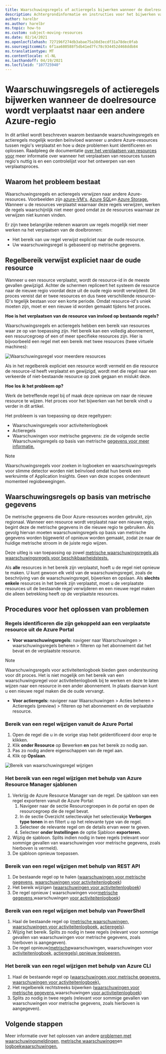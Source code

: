 ```yaml
---
title: Waarschuwingsregels of actieregels bijwerken wanneer de doelresource wordt verplaatst naar een andere Azure-regio
description: Achtergrondinformatie en instructies voor het bijwerken van waarschuwingsregels of actieregels wanneer de doelresource naar een andere Azure-regio wordt verplaatst.
author: harelbr
ms.author: harelbr
ms.topic: how-to
ms.custom: subject-moving-resources
ms.date: 02/14/2021
ms.openlocfilehash: 727196f274db3abae75a38d3ecdf31a78dec0fab
ms.sourcegitcommit: 6f1aa680588f5db41ed7fc78c934452d468ddb84
ms.translationtype: MT
ms.contentlocale: nl-NL
ms.lasthandoff: 04/19/2021
ms.locfileid: "107725940"
---
```

# <a name="how-to-update-alert-rules-or-action-rules-when-their-target-resource-moves-to-a-different-azure-region"></a>Waarschuwingsregels of actieregels bijwerken wanneer de doelresource wordt verplaatst naar een andere Azure-regio

In dit artikel [](./alerts-overview.md) wordt beschreven waarom bestaande waarschuwingsregels en actieregels mogelijk worden beïnvloed wanneer u andere Azure-resources tussen regio's verplaatst en hoe u deze problemen kunt identificeren en oplossen. [](./alerts-action-rules.md) Raadpleeg de documentatie [over het verplaatsen van resources voor](../../azure-resource-manager/management/move-resources-overview.md) meer informatie over wanneer het verplaatsen van resources tussen regio's nuttig is en een controlelijst voor het ontwerpen van een verplaatsproces.

## <a name="why-the-problem-exists"></a>Waarom het probleem bestaat

Waarschuwingsregels en actieregels verwijzen naar andere Azure-resources. Voorbeelden zijn [azure-VM's,](../../site-recovery/azure-to-azure-tutorial-migrate.md) [Azure SQL](../../azure-sql/database/move-resources-across-regions.md)en [Azure Storage.](../../storage/common/storage-account-move.md) Wanneer u de resources verplaatst waarnaar deze regels verwijzen, werken de regels waarschijnlijk niet meer goed omdat ze de resources waarnaar ze verwijzen niet kunnen vinden.

Er zijn twee belangrijke redenen waarom uw regels mogelijk niet meer werken na het verplaatsen van de doelbronnen:

- Het bereik van uw regel verwijst expliciet naar de oude resource.
- Uw waarschuwingsregel is gebaseerd op metrische gegevens.

## <a name="rule-scope-explicitly-refers-to-the-old-resource"></a>Regelbereik verwijst expliciet naar de oude resource

Wanneer u een resource verplaatst, wordt de resource-id in de meeste gevallen gewijzigd. Achter de schermen repliceert het systeem de resource naar de nieuwe regio voordat deze uit de oude regio wordt verwijderd. Dit proces vereist dat er twee resources en dus twee verschillende resource-ID's tegelijk bestaan voor een korte periode. Omdat resource-id's uniek moeten zijn, moet er een nieuwe id worden gemaakt tijdens het proces. 

**Hoe is het verplaatsen van de resource van invloed op bestaande regels?**

Waarschuwingsregels en actieregels hebben een bereik van resources waar ze op van toepassing zijn. Het bereik kan een volledig abonnement, een resourcegroep of een of meer specifieke resources zijn.
Hier is bijvoorbeeld een regel met een bereik met twee resources (twee virtuele machines):

![Waarschuwingsregel voor meerdere resources](media/alerts-resource-move/multi-resource-alert-rule.png)

Als in het regelbereik expliciet een resource wordt vermeld en die resource de resource-id heeft verplaatst en gewijzigd, wordt met die regel naar een verkeerde of niet-bestaande resource op zoek gegaan en mislukt deze.

**Hoe los ik het probleem op?**

Werk de betreffende regel bij of maak deze opnieuw om naar de nieuwe resource te wijzen. Het proces voor het bijwerken van het bereik vindt u verder in dit artikel.

Het probleem is van toepassing op deze regeltypen:

- Waarschuwingsregels voor activiteitenlogboek
- Actieregels
- Waarschuwingen voor metrische gegevens: zie de volgende sectie Waarschuwingsregels op basis van metrische [gegevens voor meer informatie.](#alert-rules-based-on-metrics)

> [!NOTE]
> Waarschuwingsregels voor zoeken in logboeken en waarschuwingsregels voor slimme detector worden niet beïnvloed omdat hun bereik een werkruimte of Application Insights. Geen van deze scopes ondersteunt momenteel regiobewegingen.

## <a name="alert-rules-based-on-metrics"></a>Waarschuwingsregels op basis van metrische gegevens

De metrische gegevens die Door Azure-resources worden gebruikt, zijn regionaal. Wanneer een resource wordt verplaatst naar een nieuwe regio, begint deze de metrische gegevens in die nieuwe regio te gebruiken. Als gevolg hiervan moeten waarschuwingsregels op basis van metrische gegevens worden bijgewerkt of opnieuw worden gemaakt, zodat ze naar de huidige metrische stroom in de juiste regio wijzen.

Deze uitleg is van toepassing op zowel [metrische waarschuwingsregels als](alerts-metric-overview.md) [waarschuwingsregels voor beschikbaarheidstests.](../app/monitor-web-app-availability.md)

Als **alle** resources in het bereik zijn verplaatst, hoeft u de regel niet opnieuw te maken. U kunt gewoon elk veld van de waarschuwingsregel, zoals de beschrijving van de waarschuwingsregel, bijwerken en opslaan.
Als **slechts enkele** resources in het bereik zijn verplaatst, moet u de verplaatste resources uit de bestaande regel verwijderen en een nieuwe regel maken die alleen betrekking heeft op de verplaatste resources.

## <a name="procedures-to-fix-problems"></a>Procedures voor het oplossen van problemen

### <a name="identifying-rules-associated-with-a-moved-resource-from-the-azure-portal"></a>Regels identificeren die zijn gekoppeld aan een verplaatste resource uit de Azure Portal

- **Voor waarschuwingsregels:** navigeer naar Waarschuwingen > waarschuwingsregels beheren > filteren op het abonnement dat het bevat en de verplaatste resource.
> [!NOTE]
> Waarschuwingsregels voor activiteitenlogboek bieden geen ondersteuning voor dit proces. Het is niet mogelijk om het bereik van een waarschuwingsregel voor activiteitenlogboek bij te werken en deze te laten wijzen naar een resource in een ander abonnement. In plaats daarvan kunt u een nieuwe regel maken die de oude vervangt.

- **Voor actieregels:** navigeer naar Waarschuwingen > Acties beheren > Actieregels (preview) > filteren op het abonnement en de verplaatste resource.

### <a name="change-scope-of-a-rule-from-the-azure-portal"></a>Bereik van een regel wijzigen vanuit de Azure Portal

1. Open de regel die u in de vorige stap hebt geïdentificeerd door erop te klikken.
2. Klik **onder Resource** op Bewerken **en** pas het bereik zo nodig aan.
3. Pas zo nodig andere eigenschappen van de regel aan.
4. Klik op **Opslaan**.

![Bereik van waarschuwingsregel wijzigen](media/alerts-resource-move/change-alert-rule-scope.png)

### <a name="change-the-scope-of-a-rule-using-azure-resource-manager-templates"></a>Het bereik van een regel wijzigen met behulp van Azure Resource Manager sjablonen

1. Verkrijg de Azure Resource Manager van de regel.   De sjabloon van een regel exporteren vanuit de Azure Portal:
   1. Navigeer naar de sectie Resourcegroepen in de portal en open de resourcegroep die de regel bevat.
   2. In de sectie Overzicht selectievakje het selectievakje **Verborgen type tonen** in en filtert u op het relevante type van de regel.
   3. Selecteer de relevante regel om de details ervan weer te geven.
   4. Selecteer **onder Instellingen** de optie Sjabloon **exporteren.**
2. Wijzig de sjabloon. Splits indien nodig in twee regels (relevant voor sommige gevallen van waarschuwingen voor metrische gegevens, zoals hierboven is vermeld).
3. De sjabloon opnieuw toepassen.

### <a name="change-scope-of-a-rule-using-rest-api"></a>Bereik van een regel wijzigen met behulp van REST API

1. De bestaande regel op te halen ([waarschuwingen voor metrische gegevens,](/rest/api/monitor/metricalerts/get) [waarschuwingen voor activiteitenlogboek](/rest/api/monitor/activitylogalerts/get))
2. Het bereik wijzigen ([waarschuwingen voor activiteitenlogboek](/rest/api/monitor/activitylogalerts/update))
3. De regel opnieuw ( waarschuwingen voor[metrische gegevens,](/rest/api/monitor/metricalerts/createorupdate)waarschuwingen [voor activiteitenlogboek](/rest/api/monitor/activitylogalerts/createorupdate))

### <a name="change-scope-of-a-rule-using-powershell"></a>Bereik van een regel wijzigen met behulp van PowerShell

1. Haal de bestaande regel op ([metrische waarschuwingen,](/powershell/module/az.monitor/get-azmetricalertrulev2) [waarschuwingen voor activiteitenlogboek,](/powershell/module/az.monitor/get-azactivitylogalert) [actieregels](/powershell/module/az.alertsmanagement/get-azactionrule)).
2. Wijzig het bereik. Splits zo nodig in twee regels (relevant voor sommige gevallen van waarschuwingen voor metrische gegevens, zoals hierboven is aangegeven).
3. De regel opnieuw[(metrische](/powershell/module/az.monitor/add-azmetricalertrulev2)waarschuwingen, waarschuwingen voor [activiteitenlogboek,](/powershell/module/az.monitor/enable-azactivitylogalert) [actieregels) opnieuw teploeeren.](/powershell/module/az.alertsmanagement/set-azactionrule)

### <a name="change-the-scope-of-a-rule-using-azure-cli"></a>Het bereik van een regel wijzigen met behulp van Azure CLI

1.  Haal de bestaande regel op ([waarschuwingen voor metrische gegevens,](/cli/azure/monitor/metrics/alert#az-monitor-metrics-alert-show) [waarschuwingen voor activiteitenlogboek).](/cli/azure/monitor/activity-log/alert#az-monitor-activity-log-alert-list)
2.  Het regelbereik rechtstreeks bijwerken ([waarschuwingen voor metrische gegevens,](/cli/azure/monitor/metrics/alert#az-monitor-metrics-alert-update)waarschuwingen [voor activiteitenlogboek](/cli/azure/monitor/activity-log/alert/scope))
3.  Splits zo nodig in twee regels (relevant voor sommige gevallen van waarschuwingen voor metrische gegevens, zoals hierboven is aangegeven).

## <a name="next-steps"></a>Volgende stappen

Meer informatie over het oplossen van andere [problemen met waarschuwingsmeldingen,](alerts-troubleshoot.md) [metrische waarschuwingen](alerts-troubleshoot-metric.md)en [logboekwaarschuwingen.](alerts-troubleshoot-log.md)